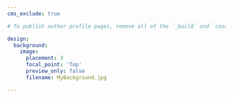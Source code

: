```yaml
---
cms_exclude: true

# To publish author profile pages, remove all of the `_build` and `cascade` settings below.

design:
  background:
    image:
      placement: 3
      focal_point: 'Top'
      preview_only: false
      filename: MyBackground.jpg

---
```

